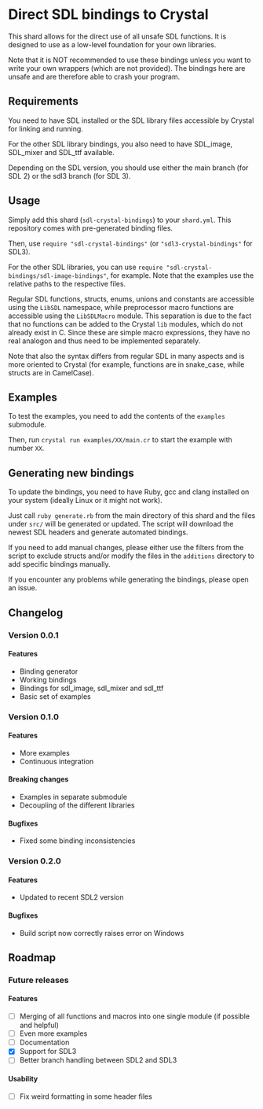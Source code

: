# Direct SDL bindings to Crystal

This shard allows for the direct use of all unsafe SDL functions.
It is designed to use as a low-level foundation for your own libraries. 

Note that it is NOT recommended to use these bindings unless you want to write your own wrappers (which are not provided).
The bindings here are unsafe and are therefore able to crash your program.

## Requirements

You need to have SDL installed or the SDL library files accessible by Crystal for linking and running.

For the other SDL library bindings, you also need to have SDL_image, SDL_mixer and SDL_ttf available.

Depending on the SDL version, you should use either the main branch (for SDL 2) or the sdl3 branch (for SDL 3).

## Usage

Simply add this shard (`sdl-crystal-bindings`) to your `shard.yml`.
This repository comes with pre-generated binding files.

Then, use `require "sdl-crystal-bindings"` (or `"sdl3-crystal-bindings"` for SDL3).

For the other SDL libraries, you can use `require "sdl-crystal-bindings/sdl-image-bindings"`, for example.
Note that the examples use the relative paths to the respective files.

Regular SDL functions, structs, enums, unions and constants are accessible using the `LibSDL` namespace, while
preprocessor macro functions are accessible using the `LibSDLMacro` module. This separation is due to the fact
that no functions can be added to the Crystal `lib` modules, which do not already exist in C. Since these are
simple macro expressions, they have no real analogon and thus need to be implemented separately.

Note that also the syntax differs from regular SDL in many aspects and is more oriented to Crystal (for example,
functions are in snake_case, while structs are in CamelCase).

## Examples

To test the examples, you need to add the contents of the `examples` submodule.

Then, run `crystal run examples/XX/main.cr` to start the example with number `XX`.

## Generating new bindings

To update the bindings, you need to have Ruby, gcc and clang installed on your system (ideally Linux or it might not work).

Just call `ruby generate.rb` from the main directory of this shard and the files under `src/` will be generated or updated.
The script will download the newest SDL headers and generate automated bindings.

If you need to add manual changes, please either use the filters from the script to exclude structs and/or modify the
files in the `additions` directory to add specific bindings manually.

If you encounter any problems while generating the bindings, please open an issue.

## Changelog

### Version 0.0.1

#### Features

* Binding generator
* Working bindings
* Bindings for sdl_image, sdl_mixer and sdl_ttf
* Basic set of examples

### Version 0.1.0

#### Features

* More examples
* Continuous integration

#### Breaking changes

* Examples in separate submodule
* Decoupling of the different libraries

#### Bugfixes

* Fixed some binding inconsistencies

### Version 0.2.0

#### Features

* Updated to recent SDL2 version

#### Bugfixes

* Build script now correctly raises error on Windows

## Roadmap

### Future releases

#### Features

* [ ] Merging of all functions and macros into one single module (if possible and helpful)
* [ ] Even more examples
* [ ] Documentation
* [X] Support for SDL3
* [ ] Better branch handling between SDL2 and SDL3

#### Usability

* [ ] Fix weird formatting in some header files
